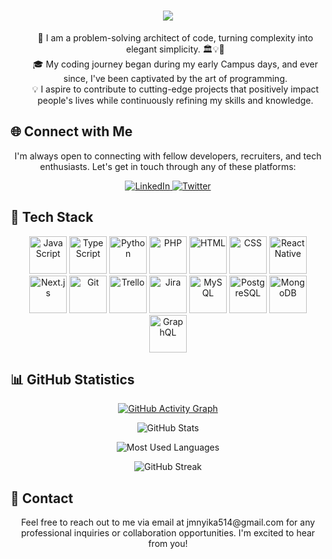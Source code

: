 <h1 align="center">
  <a href="https://git.io/typing-svg">
    <img src="https://readme-typing-svg.herokuapp.com/?lines=Hello,+There!+👋;This+is+John+Mnyika...;Nice+to+meet+you!&center=true&size=30">
  </a>
</h1>

<ul align="center">
  🚀 I am a problem-solving architect of code, turning complexity into elegant simplicity. 🏛️💡🔧</br>
  🎓 My coding journey began during my early Campus days, and ever since, I've been captivated by the art of programming.</br>
  💡 I aspire to contribute to cutting-edge projects that positively impact people's lives while continuously refining my skills and knowledge.</br>
</ul>

## 🌐 Connect with Me

<p align="center">
  I'm always open to connecting with fellow developers, recruiters, and tech enthusiasts. Let's get in touch through any of these platforms:
</p>

<p align="center">
  <a href="https://www.linkedin.com/in/john-mnyika-810005bb/">
    <img src="https://img.shields.io/badge/LinkedIn-john--mnyika-0077B5?logo=linkedin" alt="LinkedIn" />
  </a>
  
  <a href="https://twitter.com/j_mnyika">
    <img src="https://img.shields.io/badge/Twitter-j__mnyika-1DA1F2?logo=twitter" alt="Twitter" />
  </a>
</p>


## 🚀 Tech Stack

<p align="center">
  <a href="#"><img width="60" height="60" src="https://img.icons8.com/color/48/000000/javascript.png" alt="JavaScript" title="JavaScript"></a>
  <a href="#"><img width="60" height="60" src="https://img.icons8.com/color/48/000000/typescript.png" alt="TypeScript" title="TypeScript"></a>
  <a href="#"><img width="60" height="60" src="https://img.icons8.com/color/48/000000/python.png" alt="Python" title="Python"></a>
  <a href="#"><img width="60" height="60" src="https://img.icons8.com/color/48/000000/php.png" alt="PHP" title="PHP"></a>
  <a href="#"><img width="60" height="60" src="https://img.icons8.com/color/48/000000/html-5.png" alt="HTML" title="HTML"></a>
  <a href="#"><img width="60" height="60" src="https://img.icons8.com/color/48/000000/css3.png" alt="CSS" title="CSS"></a>
  <a href="#"><img width="60" height="60" src="https://img.icons8.com/color/48/000000/react-native.png" alt="React Native" title="React Native"></a>
  <a href="#"><img width="60" height="60" src="https://img.icons8.com/color/48/000000/next.png" alt="Next.js" title="Next.js"></a>
  <a href="#"><img width="60" height="60" src="https://img.icons8.com/color/48/000000/git.png" alt="Git" title="Git"></a>
  <a href="#"><img width="60" height="60" src="https://img.icons8.com/color/48/000000/trello.png" alt="Trello" title="Trello"></a>
  <a href="#"><img width="60" height="60" src="https://img.icons8.com/color/48/000000/jira.png" alt="Jira" title="Jira"></a>
  <a href="#"><img width="60" height="60" src="https://img.icons8.com/color/48/000000/mysql.png" alt="MySQL" title="MySQL"></a>
  <a href="#"><img width="60" height="60" src="https://img.icons8.com/color/48/000000/postgreesql.png" alt="PostgreSQL" title="PostgreSQL"></a>
  <a href="#"><img width="60" height="60" src="https://img.icons8.com/color/48/000000/mongodb.png" alt="MongoDB" title="MongoDB"></a>
  <a href="#"><img width="60" height="60" src="https://img.icons8.com/color/48/000000/graphql.png" alt="GraphQL" title="GraphQL"></a>
</p>



## 📊 GitHub Statistics

<p align="center">
  <a href="https://github.com/ashutosh00710/github-readme-activity-graph">
    <img src="https://github-readme-activity-graph.vercel.app/graph?username=JohnMnyika&bg_color=1A1A1A&color=8E2DE2&line=8E2DE2&point=FFFFFF&hide_border=true" alt="GitHub Activity Graph" />
  </a>
</p>

<p align="center">
  <img src="https://github-readme-stats.vercel.app/api?username=JohnMnyika&show_icons=true&count_private=true&hide_title=true&hide=prs&line_height=40&theme=radical&icon_color=8E2DE2&text_color=fff&bg_color=1A1A1A" alt="GitHub Stats" />
</p>

<p align="center">
  <img src="https://github-readme-stats.vercel.app/api/top-langs/?username=JohnMnyika&hide=html&layout=compact&theme=radical&text_color=fff&bg_color=1A1A1A" alt="Most Used Languages" />
</p>

<p align="center">
  <img src="https://github-readme-streak-stats.herokuapp.com/?user=JohnMnyika&theme=radical&fire=DD2727" alt="GitHub Streak" />
</p>

## 📧 Contact

<p align="center">
  Feel free to reach out to me via email at jmnyika514@gmail.com for any professional inquiries or collaboration opportunities. I'm excited to hear from you!
</p>
